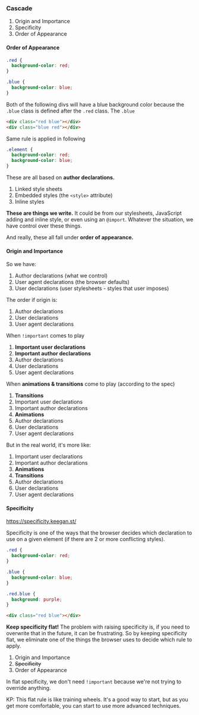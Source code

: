 ### Cascade

1. Origin and Importance
2. Specificity
3. Order of Appearance

#### Order of Appearance ###
```css
.red {
  background-color: red;
}

.blue {
  background-color: blue;
}
```
Both of the following divs will have a blue background color because the `.blue` class is defined after the `.red` class. The `.blue`

```html
<div class="red blue"></div>
<div class="blue red"></div>
```
Same rule is applied in following
```css
.element {
  background-color: red;
  background-color: blue;
}
```

These are all based on **author declarations.**

1. Linked style sheets
2. Embedded styles (the `<style>` attribute)
3. Inline styles

**These are things we write.** It could be from our stylesheets, JavaScript adding and inline style, or even using an `@import`. 
Whatever the situation, we have control over these things. 

And really, these all fall under **order of appearance.**

#### Origin and Importance ####
So we have:
1. Author declarations (what we control)
2. User agent declarations (the browser defaults)
3. User declarations (user stylesheets - styles that user imposes)

The order if origin is: 
1. Author declarations
2. User declarations
3. User agent declarations

When `!important` comes to play
1. **Important user declarations**
2. **Important author declarations**
3. Author declarations
4. User declarations
5. User agent declarations

When **animations & transitions** come to play (according to the spec)
1. **Transitions**
2. Important user declarations
3. Important author declarations
4. **Animations**
5. Author declarations
6. User declarations
7. User agent declarations

But in the real world, it's more like:
1. Important user declarations
2. Important author declarations
3. **Animations**
4. **Transitions**
5. Author declarations
6. User declarations
7. User agent declarations

#### Specificity ####
https://specificity.keegan.st/

Specificity is one of the ways that the browser decides which declaration to use on a given element (if there are 2 or more conflicting styles).

```css
.red {
  background-color: red;
}

.blue {
  background-color: blue;
}

.red.blue {
  background: purple;
}
```

```html
<div class="red blue"></div>
```
**Keep specificity flat!** The problem with raising specificity is, if you need to overwrite that in the future, it can be frustrating.
So by keeping specificity flat, we eliminate one of the things the browser uses to decide which rule to apply. 

1. Origin and Importance
2. ~~Specificity~~
3. Order of Appearance

In flat specificity, we don't need `!important` because we're not trying to override anything.

KP: This flat rule is like training wheels. It's a good way to start, but as you get more comfortable, you can start to use more advanced techniques.


